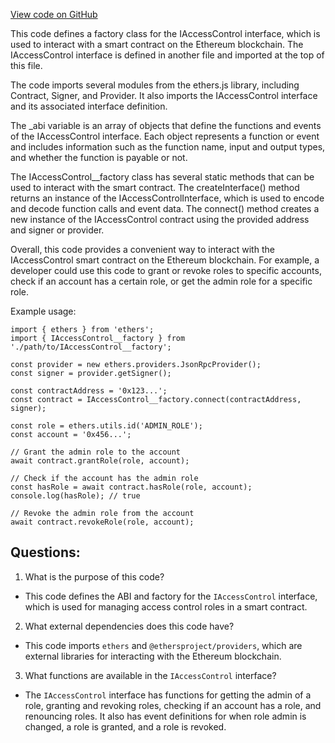[View code on GitHub](zoo-labs/zoo/blob/master/contracts/types/factories/IAccessControl__factory.ts)

This code defines a factory class for the IAccessControl interface, which is used to interact with a smart contract on the Ethereum blockchain. The IAccessControl interface is defined in another file and imported at the top of this file. 

The code imports several modules from the ethers.js library, including Contract, Signer, and Provider. It also imports the IAccessControl interface and its associated interface definition. 

The _abi variable is an array of objects that define the functions and events of the IAccessControl interface. Each object represents a function or event and includes information such as the function name, input and output types, and whether the function is payable or not. 

The IAccessControl__factory class has several static methods that can be used to interact with the smart contract. The createInterface() method returns an instance of the IAccessControlInterface, which is used to encode and decode function calls and event data. The connect() method creates a new instance of the IAccessControl contract using the provided address and signer or provider. 

Overall, this code provides a convenient way to interact with the IAccessControl smart contract on the Ethereum blockchain. For example, a developer could use this code to grant or revoke roles to specific accounts, check if an account has a certain role, or get the admin role for a specific role. 

Example usage:

```
import { ethers } from 'ethers';
import { IAccessControl__factory } from './path/to/IAccessControl__factory';

const provider = new ethers.providers.JsonRpcProvider();
const signer = provider.getSigner();

const contractAddress = '0x123...';
const contract = IAccessControl__factory.connect(contractAddress, signer);

const role = ethers.utils.id('ADMIN_ROLE');
const account = '0x456...';

// Grant the admin role to the account
await contract.grantRole(role, account);

// Check if the account has the admin role
const hasRole = await contract.hasRole(role, account);
console.log(hasRole); // true

// Revoke the admin role from the account
await contract.revokeRole(role, account);
```
## Questions: 
 1. What is the purpose of this code?
- This code defines the ABI and factory for the `IAccessControl` interface, which is used for managing access control roles in a smart contract.

2. What external dependencies does this code have?
- This code imports `ethers` and `@ethersproject/providers`, which are external libraries for interacting with the Ethereum blockchain.

3. What functions are available in the `IAccessControl` interface?
- The `IAccessControl` interface has functions for getting the admin of a role, granting and revoking roles, checking if an account has a role, and renouncing roles. It also has event definitions for when role admin is changed, a role is granted, and a role is revoked.